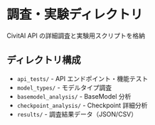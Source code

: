 # 調査・実験ディレクトリ

CivitAI API の詳細調査と実験用スクリプトを格納

## ディレクトリ構成

- `api_tests/` - API エンドポイント・機能テスト
- `model_types/` - モデルタイプ調査
- `basemodel_analysis/` - BaseModel 分析
- `checkpoint_analysis/` - Checkpoint 詳細分析
- `results/` - 調査結果データ（JSON/CSV）
